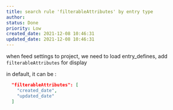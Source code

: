 ```yaml
---
title: search rule 'filterableAttributes' by entry type
author: 
status: Done
priority: Low
created_date: 2021-12-08 10:46:31
updated_date: 2021-12-08 10:46:31
---
```


when feed settings to project, we need to load entry_defines, add `filterableAttributes` for display

in default, it can be :

```json
  "filterableAttributes": [
    "created_date",
    "updated_date"
  ]
```



